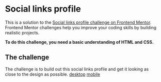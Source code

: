 # Social links profile

This is a solution to the [Social links profile challenge on Frontend Mentor](https://www.frontendmentor.io/challenges/social-links-profile-UG32l9m6dQ). Frontend Mentor challenges help you improve your coding skills by building realistic projects. 

**To do this challenge, you need a basic understanding of HTML and CSS.**

## The challenge

The challenge is to build out this social links profile and get it looking as close to the design as possible.
[desktop](./design/desktop-preview.jpg)
[mobile](./design/mobile-design.jpg)
 